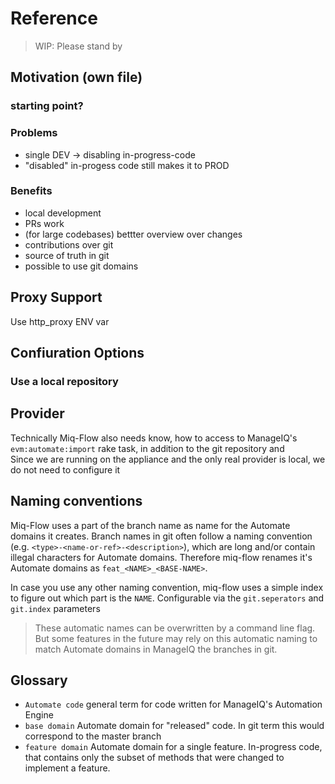 # Reference
> WIP: Please stand by

## Motivation (own file)
### starting point?

### Problems
* single DEV -> disabling in-progress-code
* "disabled" in-progess code still makes it to PROD

### Benefits
* local development
* PRs work
* (for large codebases) bettter overview over changes
* contributions over git
* source of truth in git
* possible to use git domains


## Proxy Support
Use http_proxy ENV var

## Confiuration Options
### Use a local repository

## Provider
Technically Miq-Flow also needs know, how to access to ManageIQ's `evm:automate:import` rake task, in addition to the git repository and  
Since we are running on the appliance and the only real provider is local, we do not need to configure it

## Naming conventions
Miq-Flow uses a part of the branch name as name for the Automate domains it creates. Branch names in git often follow a naming convention (e.g. `<type>-<name-or-ref>-<description>`), which are long and/or contain illegal characters for Automate domains. Therefore miq-flow renames it's Automate domains as `feat_<NAME>_<BASE-NAME>`. 

In case you use any other naming convention, miq-flow uses a simple index to figure out which part is the `NAME`. Configurable via the `git.seperators` and `git.index` parameters 

> These automatic names can be overwritten by a command line flag. But some features in the future may rely on this automatic naming to match Automate domains in ManageIQ the branches in git.

## Glossary
* `Automate code` general term for code written for ManageIQ's Automation Engine
* `base domain` Automate domain for "released" code. In git term this would correspond to the master branch
* `feature domain` Automate domain for a single feature. In-progress code, that contains only the subset of methods that were changed to implement a feature.
  
